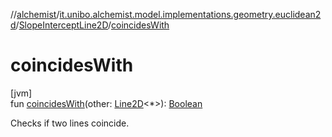 //[alchemist](../../../index.md)/[it.unibo.alchemist.model.implementations.geometry.euclidean2d](../index.md)/[SlopeInterceptLine2D](index.md)/[coincidesWith](coincides-with.md)

# coincidesWith

[jvm]\
fun [coincidesWith](coincides-with.md)(other: [Line2D](../../it.unibo.alchemist.model.interfaces.geometry.euclidean2d/-line2-d/index.md)<*>): [Boolean](https://kotlinlang.org/api/latest/jvm/stdlib/kotlin/-boolean/index.html)

Checks if two lines coincide.
